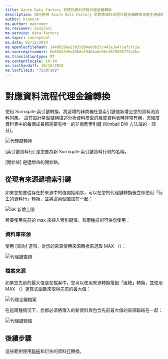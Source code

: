 ```yaml
---
title: Azure Data Factory 對應的資料流程代理金鑰轉換
description: 如何使用 Azure Data Factory 的對應資料流程代理金鑰轉換來產生連續索引鍵值
author: kromerm
ms.author: makromer
ms.reviewer: douglasl
ms.service: data-factory
ms.topic: conceptual
ms.date: 02/12/2019
ms.openlocfilehash: 144d6298a13d35d94a68b35c443a3a47cefcfc2a
ms.sourcegitcommit: bb65043d5e49b8af94bba0e96c36796987f5a2be
ms.translationtype: MT
ms.contentlocale: zh-TW
ms.lasthandoff: 10/16/2019
ms.locfileid: "72387169"
---
```

# <a name="mapping-data-flow-surrogate-key-transformation"></a>對應資料流程代理金鑰轉換



使用 Surrogate 索引鍵轉換，將遞增的非商務任意索引鍵值新增至您的資料流資料列集。 這在設計星型結構描述分析資料模型的維度資料表時非常有用，您維度資料表中的每個成員都需要有唯一的非商務索引鍵 (Kimball DW 方法論的一部分)。

![代理鍵轉換](media/data-flow/surrogate.png "代理鍵轉換")

[索引鍵資料行] 是您要為新 Surrogate 索引鍵資料行取的名稱。

[開始值] 是遞增值的開始點。

## <a name="increment-keys-from-existing-sources"></a>從現有來源遞增索引鍵

如果您想要從存在於來源中的值開始順序，可以在您的代理鍵轉換後立即使用「衍生的資料行」轉換，並將這兩個值加在一起：

![SK 新增上限](media/data-flow/sk006.png "代理鍵轉換新增最大值")

若要使用先前的 max 來植入索引鍵值，有兩種技術可供您使用：

### <a name="database-sources"></a>資料庫來源

使用 [查詢] 選項，從您的來源使用來源轉換來選取 MAX （）：

![代理鍵查詢](media/data-flow/sk002.png "代理金鑰轉換查詢")

### <a name="file-sources"></a>檔案來源

如果您先前的最大值是在檔案中，您可以使用來源轉換搭配「匯總」轉換，並使用 MAX （）運算式函數來取得先前的最大值：

![代理金鑰檔案](media/data-flow/sk008.png "代理金鑰檔案")

在這兩種情況下，您都必須將傳入的新資料與包含先前最大值的來源聯結在一起：

![代理鍵聯結](media/data-flow/sk004.png "代理鍵聯結")

## <a name="next-steps"></a>後續步驟

這些範例使用[聯結](data-flow-join.md)和衍生的資料[行](data-flow-derived-column.md)轉換。
